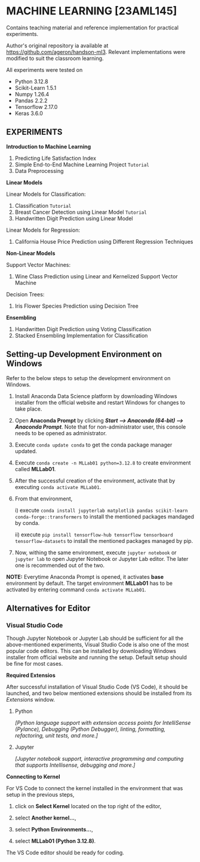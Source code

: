 # MACHINE LEARNING [23AML145]

Contains teaching material and reference implementation for practical experiments.

Author's original repository ia available at https://github.com/ageron/handson-ml3. Relevant implementations were modified to suit the classroom learning. 

All experiments were tested on
- Python 3.12.8
- Scikit-Learn 1.5.1
- Numpy 1.26.4
- Pandas 2.2.2
- Tensorflow 2.17.0
- Keras 3.6.0

## EXPERIMENTS

**Introduction to Machine Learning**
1. Predicting Life Satisfaction Index
2. Simple End-to-End Machine Learning Project `Tutorial`
3. Data Preprocessing

**Linear Models**

Linear Models for Classification:
1. Classification `Tutorial`
2. Breast Cancer Detection using Linear Model `Tutorial`
2. Handwritten Digit Prediction using Linear Model

Linear Models for Regression:
1. California House Price Prediction using Different Regression Techniques

**Non-Linear Models**

Support Vector Machines:
1. Wine Class Prediction using Linear and Kernelized Support Vector Machine

Decision Trees:
1. Iris Flower Species Prediction using Decision Tree

**Ensembling**

1. Handwritten Digit Prediction using Voting Classification
2. Stacked Ensembling Implementation for Classification


## Setting-up Development Environment on Windows

Refer to the below steps to setup the development environment on Windows.

1. Install Anaconda Data Science platform by downloading Windows installer from the official website and restart Windows for changes to take place.

2. Open **Anaconda Prompt** by clicking _**Start --> Anaconda (64-bit) --> Anaconda Prompt**_. Note that for non-administrator user, this console needs to be opened as administrator.

3. Execute `conda update conda` to get the conda package manager updated.

4. Execute `conda create -n MLLab01 python=3.12.8` to create environment called **MLLab01**.

5. After the successful creation of the environment, activate that by executing `conda activate MLLab01`.

5. From that environment,

    i) execute `conda install jupyterlab matplotlib pandas scikit-learn conda-forge::transformers` to install the mentioned packages mandaged by conda.

    ii) execute `pip install tensorflow-hub tensorflow tensorboard tensorflow-datasets` to install the mentioned packages managed by pip.

6. Now, withing the same environment, execute `jupyter notebook` or `jupyter lab` to open Jupyter Notebook or Jupyter Lab editor. The later one is recommended out of the two.

**NOTE:** Everytime Anaconda Prompt is opened, it activates **base** environment by default. The target environment **MLLab01** has to be activated by entering command `conda activate MLLab01`.


## Alternatives for Editor

### Visual Studio Code

Though Jupyter Notebook or Jupyter Lab should be sufficient for all the above-mentioned experiments, Visual Studio Code is also one of the most popular code editors. This can be installed by downloading Windows installer from official website and running the setup. Default setup should be fine for most cases.

**Required Extensios**

After successful installation of Visual Studio Code (VS Code), it should be launched, and two below mentioned extensions should be installed from its _Extensions_ window.

1. Python 

    _[Python language support with extension access points for IntelliSense (Pylance), Debugging (Python Debugger), linting, formatting, refactoring, unit tests, and more.]_

2. Jupyter

    _[Jupyter notebook support, interactive programming and computing that supports Intellisense, debugging and more.]_

**Connecting to Kernel**

For VS Code to connect the kernel installed in the environment that was setup in the previous steps, 

1. click on **Select Kernel** located on the top right of the editor,

2. select **Another kernel...**,

3. select **Python Environments...**,

4. select **MLLab01 (Python 3.12.8)**.

The VS Code editor should be ready for coding.
